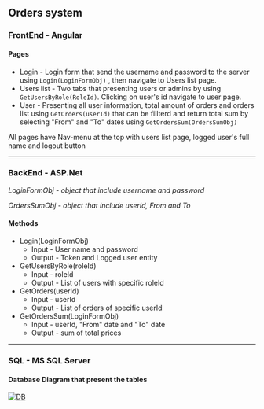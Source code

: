
## Orders system
### FrontEnd - Angular
#### Pages
* Login - Login form that send the username and password to the server using `Login(LoginFormObj)`
, then navigate to Users list page.
* Users list - Two tabs that presenting users or admins by using `GetUsersByRole(RoleId)`. Clicking on user's id navigate to user page.
* User - Presenting all user information, total amount of orders and orders list using `GetOrders(userId)` that can be fillterd and return total sum by selecting "From" and "To" dates using `GetOrdersSum(OrdersSumObj)`

All pages have Nav-menu at the top with users list page, logged user's full name and logout button
- - - -
### BackEnd - ASP.Net

*LoginFormObj - object that include username and password*

*OrdersSumObj - object that include userId, From and To*
 #### Methods
 * Login(LoginFormObj)
    * Input - User name and password
    * Output -  Token and Logged user entity
 * GetUsersByRole(roleId)
    * Input - roleId
    * Output -  List of users with specific roleId
 * GetOrders(userId)
    * Input - userId
    * Output -  List of orders of specific userId
 * GetOrdersSum(LoginFormObj)
    * Input - userId, "From" date and "To" date
    * Output -  sum of total prices
- - - -
### SQL - MS SQL Server
#### Database Diagram that present the tables

<a href="https://ibb.co/Ypj52F2"><img src="https://i.ibb.co/2gKzq1q/DB.png" alt="DB" border="0"></a>
